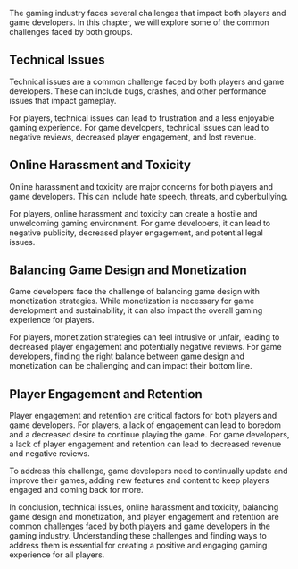 
The gaming industry faces several challenges that impact both players and game developers. In this chapter, we will explore some of the common challenges faced by both groups.

Technical Issues
----------------

Technical issues are a common challenge faced by both players and game developers. These can include bugs, crashes, and other performance issues that impact gameplay.

For players, technical issues can lead to frustration and a less enjoyable gaming experience. For game developers, technical issues can lead to negative reviews, decreased player engagement, and lost revenue.

Online Harassment and Toxicity
------------------------------

Online harassment and toxicity are major concerns for both players and game developers. This can include hate speech, threats, and cyberbullying.

For players, online harassment and toxicity can create a hostile and unwelcoming gaming environment. For game developers, it can lead to negative publicity, decreased player engagement, and potential legal issues.

Balancing Game Design and Monetization
--------------------------------------

Game developers face the challenge of balancing game design with monetization strategies. While monetization is necessary for game development and sustainability, it can also impact the overall gaming experience for players.

For players, monetization strategies can feel intrusive or unfair, leading to decreased player engagement and potentially negative reviews. For game developers, finding the right balance between game design and monetization can be challenging and can impact their bottom line.

Player Engagement and Retention
-------------------------------

Player engagement and retention are critical factors for both players and game developers. For players, a lack of engagement can lead to boredom and a decreased desire to continue playing the game. For game developers, a lack of player engagement and retention can lead to decreased revenue and negative reviews.

To address this challenge, game developers need to continually update and improve their games, adding new features and content to keep players engaged and coming back for more.

In conclusion, technical issues, online harassment and toxicity, balancing game design and monetization, and player engagement and retention are common challenges faced by both players and game developers in the gaming industry. Understanding these challenges and finding ways to address them is essential for creating a positive and engaging gaming experience for all players.

